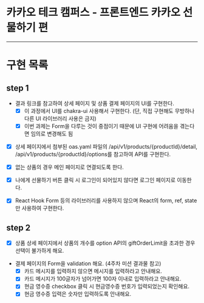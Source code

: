 # 카카오 테크 캠퍼스 - 프론트엔드 카카오 선물하기 편


---

# 구현 목록

## step 1

- 결과 링크를 참고하여 상세 페이지 및 상품 결제 페이지의 UI를 구현한다.
	- [x] 이 과정에서 UI를 chakra-ui 사용해서 구현한다. (단, 직접 구현해도 무방하나 다른 UI 라이브러리 사용은 금지)
	- [x] 이번 과제는 Form을 다루는 것이 중점이기 때문에 UI 구현에 어려움을 겪는다면 임의로 변경해도 됨
- [x] 상세 페이지에서 첨부된 oas.yaml 파일의 /api/v1/products/{productId}/detail, /api/v1/products/{productId}/options를 참고하여 API를 구현한다.
- [x] 없는 상품의 경우 메인 페이지로 연결되도록 한다.
- [x] 나에게 선물하기 버튼 클릭 시 로그인이 되어있지 않다면 로그인 페이지로 이동한다.
- [x] React Hook Form 등의 라이브러리를 사용하지 않으며 React의 form, ref, state만 사용하여 구현한다.


## step 2

- [x] 상품 상세 페이지에서 상품의 개수를 option API의 giftOrderLimit을 초과한 경우 선택이 불가하게 해요.
- 결제 페이지의 Form을 validation 해요. (4주차 미션 결과물 참고)
	- [x] 카드 메시지를 입력하지 않으면 메시지를 입력하라고 안내해요.
	- [x] 카드 메시지가 100글자가 넘어가면 100자 이내로 입력하라고 안내해요.
	- [x] 현금 영수증 checkbox 클릭 시 현금영수증 번호가 입력되었는지 확인해요.
	- [x] 현금 영수증 입력은 숫자만 입력하도록 안내해요.
